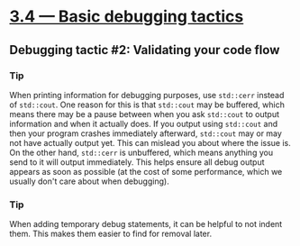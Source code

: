 # [3.4 — Basic debugging tactics](https://www.learncpp.com/cpp-tutorial/basic-debugging-tactics/)

## Debugging tactic #2: Validating your code flow

### Tip

When printing information for debugging purposes, use `std::cerr` instead of `std::cout`.
One reason for this is that `std::cout` may be buffered, which means there may be a pause between when you ask `std::cout` to output information and when it actually does.
If you output using `std::cout` and then your program crashes immediately afterward, `std::cout` may or may not have actually output yet.
This can mislead you about where the issue is.
On the other hand, `std::cerr` is unbuffered, which means anything you send to it will output immediately.
This helps ensure all debug output appears as soon as possible (at the cost of some performance, which we usually don't care about when debugging).

### Tip

When adding temporary debug statements, it can be helpful to not indent them.
This makes them easier to find for removal later.

